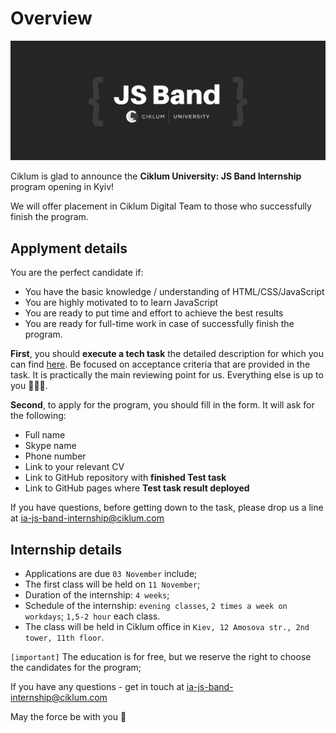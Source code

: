 # Overview

![alt text](../assets/images/js-band-cover.png)

Ciklum is glad to announce the **Ciklum University: JS Band Internship** program opening in Kyiv!

We will offer placement in Ciklum Digital Team to those who successfully finish the program.

## Applyment details
 
You are the perfect candidate if:
- You have the basic knowledge / understanding of HTML/CSS/JavaScript
- You are highly motivated to to learn JavaScript
- You are ready to put time and effort to achieve the best results
- You are ready for full-time work in case of successfully finish the program.


**First**, you should **execute a tech task** the detailed description for which you can find [here](https://ciklum-digital.github.io/internship/#/pages/task). Be focused on acceptance criteria that are provided in the task. It is practically the main reviewing point for us. Everything else is up to you 👨🏻‍🔬.
 
**Second**, to apply for the program, you should fill in the form. It will ask for the following:
- Full name
- Skype name
- Phone number
- Link to your relevant CV
- Link to GitHub repository with **finished Test task**
- Link to GitHub pages where **Test task result deployed**
 
If you have questions, before getting down to the task, please drop us a line at ia-js-band-internship@ciklum.com

## Internship details
- Applications are due `03 November` include;
- The first class will be held on `11 November`;
- Duration of the internship: `4 weeks`;
- Schedule of the internship: `evening classes`, `2 times a week on workdays`; `1,5-2 hour` each class.
- The class will be held in Ciklum office in `Kiev, 12 Amosova str., 2nd tower, 11th floor`.

`[important]` The education is for free, but we reserve the right to choose the candidates for the program;
 
If you have any questions - get in touch at ia-js-band-internship@ciklum.com
 
May the force be with you 🙌

 
